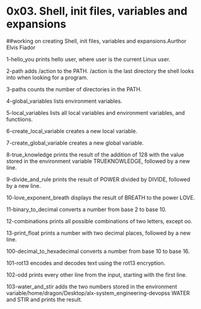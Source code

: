 
# 0x03. Shell, init files, variables and expansions
##working on  creating Shell, init files, variables and expansions.Aurthor Elvis Fiador

1-hello_you prints hello user, where user is the current Linux user.

2-path adds /action to the PATH. /action is the last directory the shell looks into when looking for a program.

3-paths counts the number of directories in the PATH.

4-global_variables lists environment variables.

5-local_variables lists all local variables and environment variables, and functiions.

6-create_local_variable creates a new local variable.

7-create_global_variable creates a new global variable.

8-true_knowledge prints the result of the addition of 128 with the value stored in the environment variable TRUEKNOWLEDGE, followed by a new line.

9-divide_and_rule prints the result of POWER divided by DIVIDE, followed by a new line.

10-love_exponent_breath displays the result of BREATH to the power LOVE.

11-binary_to_decimal converts a number from base 2 to base 10.

12-combinations prints all possible combinations of two letters, except oo.

13-print_float prints a number with two decimal places, followed by a new line.

100-decimal_to_hexadecimal converts a number from base 10 to base 16.

101-rot13 encodes and decodes text using the rot13 encryption.

102-odd prints every other line from the input, starting with the first line.

103-water_and_stir adds the two numbers stored in the environment variable/home/dragon/Desktop/alx-system_engineering-devopss WATER and STIR and prints the result.
